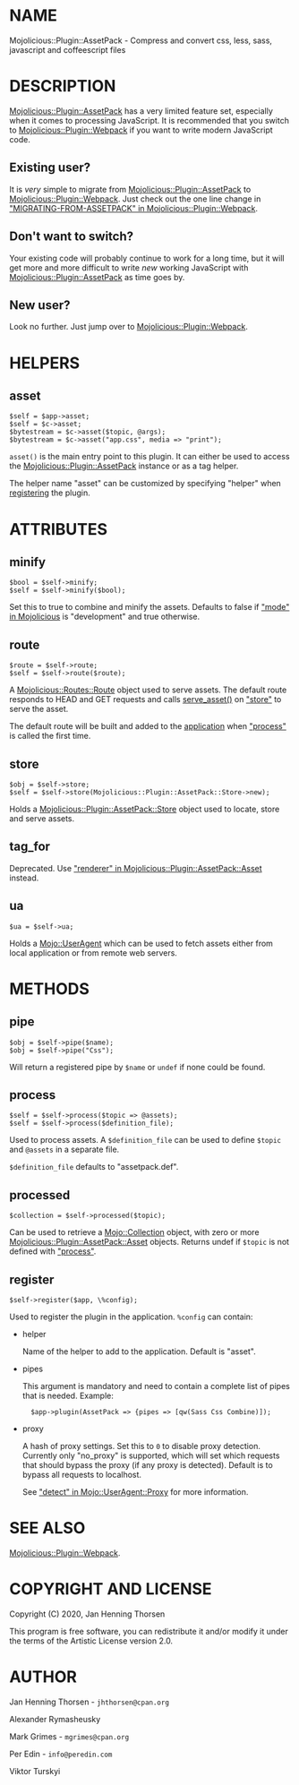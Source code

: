 # NAME

Mojolicious::Plugin::AssetPack - Compress and convert css, less, sass, javascript and coffeescript files

# DESCRIPTION

[Mojolicious::Plugin::AssetPack](https://metacpan.org/pod/Mojolicious%3A%3APlugin%3A%3AAssetPack) has a very limited feature set, especially
when it comes to processing JavaScript. It is recommended that you switch to
[Mojolicious::Plugin::Webpack](https://metacpan.org/pod/Mojolicious%3A%3APlugin%3A%3AWebpack) if you want to write modern JavaScript code.

## Existing user?

It is _very_ simple to migrate from [Mojolicious::Plugin::AssetPack](https://metacpan.org/pod/Mojolicious%3A%3APlugin%3A%3AAssetPack) to
[Mojolicious::Plugin::Webpack](https://metacpan.org/pod/Mojolicious%3A%3APlugin%3A%3AWebpack). Just check out the one line change in
["MIGRATING-FROM-ASSETPACK" in Mojolicious::Plugin::Webpack](https://metacpan.org/pod/Mojolicious%3A%3APlugin%3A%3AWebpack#MIGRATING-FROM-ASSETPACK).

## Don't want to switch?

Your existing code will probably continue to work for a long time, but it will
get more and more difficult to write _new_ working JavaScript with
[Mojolicious::Plugin::AssetPack](https://metacpan.org/pod/Mojolicious%3A%3APlugin%3A%3AAssetPack) as time goes by.

## New user?

Look no further. Just jump over to [Mojolicious::Plugin::Webpack](https://metacpan.org/pod/Mojolicious%3A%3APlugin%3A%3AWebpack).

# HELPERS

## asset

    $self = $app->asset;
    $self = $c->asset;
    $bytestream = $c->asset($topic, @args);
    $bytestream = $c->asset("app.css", media => "print");

`asset()` is the main entry point to this plugin. It can either be used to
access the [Mojolicious::Plugin::AssetPack](https://metacpan.org/pod/Mojolicious%3A%3APlugin%3A%3AAssetPack) instance or as a tag helper.

The helper name "asset" can be customized by specifying "helper" when
[registering](#register) the plugin.

# ATTRIBUTES

## minify

    $bool = $self->minify;
    $self = $self->minify($bool);

Set this to true to combine and minify the assets. Defaults to false if
["mode" in Mojolicious](https://metacpan.org/pod/Mojolicious#mode) is "development" and true otherwise.

## route

    $route = $self->route;
    $self = $self->route($route);

A [Mojolicious::Routes::Route](https://metacpan.org/pod/Mojolicious%3A%3ARoutes%3A%3ARoute) object used to serve assets. The default route
responds to HEAD and GET requests and calls
[serve\_asset()](https://metacpan.org/pod/Mojolicious%3A%3APlugin%3A%3AAssetPack%3A%3AStore#serve_asset) on ["store"](#store)
to serve the asset.

The default route will be built and added to the [application](https://metacpan.org/pod/Mojolicious)
when ["process"](#process) is called the first time.

## store

    $obj = $self->store;
    $self = $self->store(Mojolicious::Plugin::AssetPack::Store->new);

Holds a [Mojolicious::Plugin::AssetPack::Store](https://metacpan.org/pod/Mojolicious%3A%3APlugin%3A%3AAssetPack%3A%3AStore) object used to locate, store
and serve assets.

## tag\_for

Deprecated. Use ["renderer" in Mojolicious::Plugin::AssetPack::Asset](https://metacpan.org/pod/Mojolicious%3A%3APlugin%3A%3AAssetPack%3A%3AAsset#renderer) instead.

## ua

    $ua = $self->ua;

Holds a [Mojo::UserAgent](https://metacpan.org/pod/Mojo%3A%3AUserAgent) which can be used to fetch assets either from local
application or from remote web servers.

# METHODS

## pipe

    $obj = $self->pipe($name);
    $obj = $self->pipe("Css");

Will return a registered pipe by `$name` or `undef` if none could be found.

## process

    $self = $self->process($topic => @assets);
    $self = $self->process($definition_file);

Used to process assets. A `$definition_file` can be used to define `$topic`
and `@assets` in a separate file.

`$definition_file` defaults to "assetpack.def".

## processed

    $collection = $self->processed($topic);

Can be used to retrieve a [Mojo::Collection](https://metacpan.org/pod/Mojo%3A%3ACollection) object, with zero or more
[Mojolicious::Plugin::AssetPack::Asset](https://metacpan.org/pod/Mojolicious%3A%3APlugin%3A%3AAssetPack%3A%3AAsset) objects. Returns undef if `$topic` is
not defined with ["process"](#process).

## register

    $self->register($app, \%config);

Used to register the plugin in the application. `%config` can contain:

- helper

    Name of the helper to add to the application. Default is "asset".

- pipes

    This argument is mandatory and need to contain a complete list of pipes that is
    needed. Example:

        $app->plugin(AssetPack => {pipes => [qw(Sass Css Combine)]);

- proxy

    A hash of proxy settings. Set this to `0` to disable proxy detection.
    Currently only "no\_proxy" is supported, which will set which requests that
    should bypass the proxy (if any proxy is detected). Default is to bypass all
    requests to localhost.

    See ["detect" in Mojo::UserAgent::Proxy](https://metacpan.org/pod/Mojo%3A%3AUserAgent%3A%3AProxy#detect) for more information.

# SEE ALSO

[Mojolicious::Plugin::Webpack](https://metacpan.org/pod/Mojolicious%3A%3APlugin%3A%3AWebpack).

# COPYRIGHT AND LICENSE

Copyright (C) 2020, Jan Henning Thorsen

This program is free software, you can redistribute it and/or modify it under
the terms of the Artistic License version 2.0.

# AUTHOR

Jan Henning Thorsen - `jhthorsen@cpan.org`

Alexander Rymasheusky

Mark Grimes - `mgrimes@cpan.org`

Per Edin - `info@peredin.com`

Viktor Turskyi
